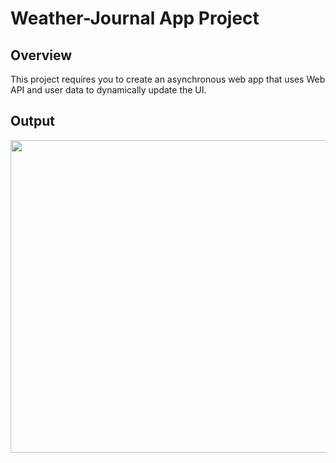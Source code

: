 # Weather-Journal App Project

## Overview
This project requires you to create an asynchronous web app that uses Web API and user data to dynamically update the UI. 

## Output

<div align="center">
<img src="https://github.com/nouraan-ahmed/Weather_App_Udacity_Professional/blob/master/website/images/app.png" width="900" height="500" >  
</div>
